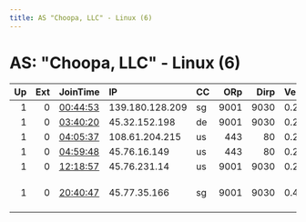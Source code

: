 ```yaml
---
title: AS "Choopa, LLC" - Linux (6)
---
```


# AS: "Choopa, LLC" - Linux (6)

|   Up |   Ext | JoinTime                                                                                            | IP              | CC   |   ORp |   Dirp | Version   | Contact                      | Nickname          |   eFamMembers |
|-----:|------:|:----------------------------------------------------------------------------------------------------|:----------------|:-----|------:|-------:|:----------|:-----------------------------|:------------------|--------------:|
|    1 |     0 | [00:44:53](https://metrics.torproject.org/rs.html#details/72F9941DDB49CB1F0094717E3420EA412BEF94D8) | 139.180.128.209 | sg   |  9001 |   9030 | 0.2.9.13  | None                         | Milisa            |             1 |
|    1 |     0 | [03:40:20](https://metrics.torproject.org/rs.html#details/10F8521CEB7E06E246025FBCBD78C0219D2B1626) | 45.32.152.198   | de   |  9001 |   9030 | 0.2.9.13  | None                         | cattuau           |             1 |
|    1 |     0 | [04:05:37](https://metrics.torproject.org/rs.html#details/951EC873F1654918E85E29A514B23910ED928D8F) | 108.61.204.215  | us   |   443 |     80 | 0.2.9.13  | None                         | longwriter        |             1 |
|    1 |     0 | [04:59:48](https://metrics.torproject.org/rs.html#details/2635106E4B48E50B1966461AAB97531B92861187) | 45.76.16.149    | us   |   443 |     80 | 0.2.9.11  | None                         | nelbaform         |             1 |
|    1 |     0 | [12:18:57](https://metrics.torproject.org/rs.html#details/8CACC9478B322FC2284181833A1691B72FF05402) | 45.76.231.14    | us   |  9001 |   9030 | 0.2.9.13  | None                         | parcounof         |             1 |
|    1 |     0 | [20:40:47](https://metrics.torproject.org/rs.html#details/7E192AED62925E71B996CFE4221395D199D5C75C) | 45.77.35.166    | sg   |  9001 |   9030 | 0.4.1.6   | Admin &lt;freecandle AT siga | FreeC27ae0e316043 |             1 |
